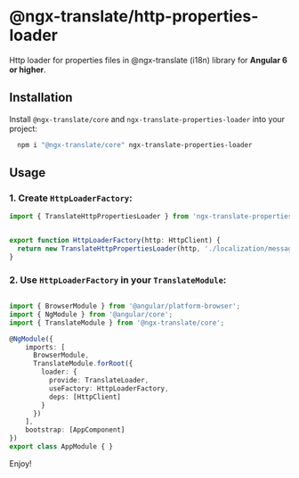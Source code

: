 # @ngx-translate/http-properties-loader

Http loader for properties files in @ngx-translate (i18n) library for **Angular 6 or higher**.

## Installation

Install `@ngx-translate/core` and `ngx-translate-properties-loader` into your project:

```bash
  npm i "@ngx-translate/core" ngx-translate-properties-loader
```

## Usage

### 1. Create `HttpLoaderFactory`:

```typescript
import { TranslateHttpPropertiesLoader } from 'ngx-translate-properties-loader';


export function HttpLoaderFactory(http: HttpClient) {
  return new TranslateHttpPropertiesLoader(http, './localization/messages_', '.properties');
}
```

### 2. Use `HttpLoaderFactory` in your `TranslateModule`:

```typescript

import { BrowserModule } from '@angular/platform-browser';
import { NgModule } from '@angular/core';
import { TranslateModule } from '@ngx-translate/core';

@NgModule({
    imports: [
      BrowserModule,
      TranslateModule.forRoot({
        loader: {
          provide: TranslateLoader,
          useFactory: HttpLoaderFactory,
          deps: [HttpClient]
        }
      })
    ],
    bootstrap: [AppComponent]
})
export class AppModule { }
```

Enjoy!

